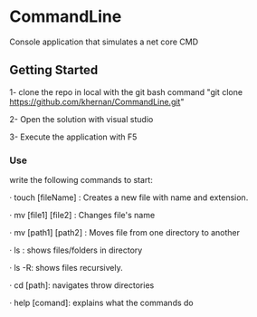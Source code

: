 # CommandLine

Console application that simulates a net core CMD

## Getting Started

1- clone the repo in local with the git bash command "git clone https://github.com/khernan/CommandLine.git"

2- Open the solution with visual studio

3- Execute the application with F5

### Use

write the following commands to start:

· touch [fileName] : Creates a new file with name and extension.

· mv [file1] [file2] : Changes file's name

· mv [path1] [path2] : Moves file from one directory to another

· ls : shows files/folders in directory

· ls -R: shows files recursively.

· cd [path]: navigates throw directories

· help [comand]: explains what the commands do
